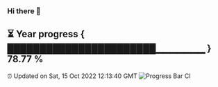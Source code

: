### Hi there 👋
⏳ Year progress { ███████████████████████▁▁▁▁▁▁▁ } 78.77 %
---
⏰ Updated on Sat, 15 Oct 2022 12:13:40 GMT
![Progress Bar CI](https://github.com/Moyi321/Moyi321/workflows/Progress%20Bar%20CI/badge.svg)
